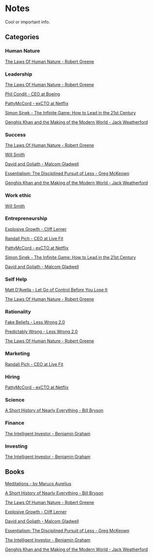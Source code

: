 # Notes
Cool or important info.

## Categories 

### Human Nature

[The Laws Of Human Nature - Robert Greene](Books/TheLawsOfHumanNature-RG.md)

### Leadership

[The Laws Of Human Nature - Robert Greene](Books/TheLawsOfHumanNature-RG.md)

[Phil Condit - CEO at Boeing](People/PhilCondit(CEO-Boeing).md)

[PattyMcCord - exCTO at Netflix](People/PattyMcCord(CTO-Netflix).md)

[Simon Sinek - The Infinite Game: How to Lead in the 21st Century](People/SimonSinek.md)

[Genghis Khan and the Making of the Modern World - Jack Weatherford](Books/GenghisKhan-JW.md)

### Success

[The Laws Of Human Nature - Robert Greene](Books/TheLawsOfHumanNature-RG.md)

[Will Smith](People/WillSmith.md)

[David and Goliath - Malcom Gladwell](Books/DavidAndGoliath-MG.md)

[Essentialism: The Disciplined Pursuit of Less - Greg McKeown](Books/Essentialism-GM.md)

[Genghis Khan and the Making of the Modern World - Jack Weatherford](Books/GenghisKhan-JW.md)

### Work ethic

[Will Smith](People/WillSmith.md)

### Entrepreneurship

[Explosive Growth - Cliff Lerner](Books/ExplosiveGrowth-CL.md)

[Randall Pich - CEO at Live Fit](People/RandallPich(CEO-LiveFit).md)

[PattyMcCord - exCTO at Netflix](People/PattyMcCord(CTO-Netflix).md)

[Simon Sinek - The Infinite Game: How to Lead in the 21st Century](People/SimonSinek.md)

[David and Goliath - Malcom Gladwell](Books/DavidAndGoliath-MG.md)

### Self Help

[Matt D'Avella - Let Go of Control Before You Lose It](YouTube/Matt-D'Avella.md)

[The Laws Of Human Nature - Robert Greene](Books/TheLawsOfHumanNature-RG.md)

### Rationality

[Fake Beliefs - Less Wrong 2.0](Rationality/LW2-Fake-Beliefs.md)

[Predictably Wrong - Less Wrong 2.0](Rationality/LW2-Predictably-Wrong.md)

[The Laws Of Human Nature - Robert Greene](Books/TheLawsOfHumanNature-RG.md)

### Marketing

[Randall Pich - CEO at Live Fit](People/RandallPich(CEO-LiveFit).md)

### Hiring

[PattyMcCord - exCTO at Netflix](People/PattyMcCord(CTO-Netflix).md)

### Science
[A Short History of Nearly Everything - Bill Bryson](Books/AShortHistoryOfNearlyEverything-BB.md)

### Finance
[The Intelligent Investor - Benjamin Graham](Books/TheIntelligentInvestor-BG.md)

### Investing
[The Intelligent Investor - Benjamin Graham](Books/TheIntelligentInvestor-BG.md)

## Books
[Meditations - by Marucs Aurelius](Books/Meditations-MA.md)

[A Short History of Nearly Everything - Bill Bryson](Books/AShortHistoryOfNearlyEverything-BB.md)

[The Laws Of Human Nature - Robert Greene](Books/TheLawsOfHumanNature-RG.md)

[Explosive Growth - Cliff Lerner](Books/ExplosiveGrowth-CL.md)

[David and Goliath - Malcom Gladwell](Books/DavidAndGoliath-MG.md)

[Essentialism: The Disciplined Pursuit of Less - Greg McKeown](Books/Essentialism-GM.md)

[The Intelligent Investor - Benjamin Graham](Books/TheIntelligentInvestor-BG.md)

[Genghis Khan and the Making of the Modern World - Jack Weatherford](Books/GenghisKhan-JW.md)

